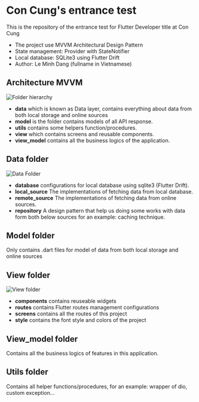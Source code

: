 # Con Cung's entrance test

This is the repository of the entrance test for Flutter Developer title at Con Cung

- The project use MVVM Architectural Design Pattern
- State management: Provider with StateNotifier
- Local database: SQLite3 using Flutter Drift
- Author: Le Minh Dang (fullname in Vietnamese)

## Architecture MVVM

![Folder hierarchy](https://lh4.googleusercontent.com/ZgXMeZooiIzVGTM9ZNeJyCbiw4dlBWRtcEVPkgK_ENzc4cWXjFfKxDASQ7wGSGgPshA=w2400 "Folder hierarchy")

- **data** which is known as Data layer, contains everything about data from both local storage and online sources
- **model** is the folder contains models of all API response.
- **utils** contains some helpers function/procedures.
- **view** which contains screens and reusable components.
- **view_model** contains all the business logics of the application.

## Data folder

![Data Folder](https://lh5.googleusercontent.com/WTm-eeRho92BTZ1QnqP2SVw3KV4Z4XN-sk8whDLZR0dHaYQQisOU0VWyuqmyPKz0mMc=w2400 "Data folder")

- **database** configurations for local database using sqlite3 (Flutter Drift).
- **local_source** The implementations of fetching data from local database.
- **remote_source** The implementations of fetching data from online sources.
- **repository** A design pattern that help us doing some works with data form both below sources for an example: caching technique.

## Model folder

Only contains .dart files for model of data from both local storage and online sources

## View folder

![View folder](https://lh3.googleusercontent.com/pvD_g7b4WGS47mGcG6z0-nH9gXzU0dMoAVhyYRBM9kncx5O8gqXfM15jUWj1Sabht1g=w2400 "View folder")

- **components** contains reuseable widgets
- **routes** contains Flutter routes management configurations
- **screens** contains all the routes of this project
- **style** contains the font style and colors of the project

## View_model folder

Contains all the business logics of features in this application.

## Utils folder

Contains all helper functions/procedures, for an example: wrapper of dio, custom exception...
